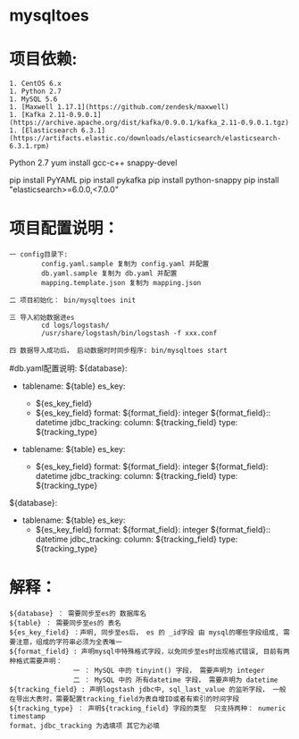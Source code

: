 mysqltoes
====

# 项目依赖:
    1. CentOS 6.x  
    1. Python 2.7  
    1. MySQL 5.6  
    1. [Maxwell 1.17.1](https://github.com/zendesk/maxwell)  
    1. [Kafka 2.11-0.9.0.1](https://archive.apache.org/dist/kafka/0.9.0.1/kafka_2.11-0.9.0.1.tgz)  
    1. [Elasticsearch 6.3.1](https://artifacts.elastic.co/downloads/elasticsearch/elasticsearch-6.3.1.rpm)  
    
    
Python 2.7
yum install gcc-c++ snappy-devel

pip install PyYAML
pip install pykafka
pip install python-snappy
pip install "elasticsearch>=6.0.0,<7.0.0"


# 项目配置说明：
    一 config目录下:
            config.yaml.sample 复制为 config.yaml 并配置
            db.yaml.sample 复制为 db.yaml 并配置
            mapping.template.json 复制为 mapping.json

    二 项目初始化： bin/mysqltoes init

    三 导入初始数据进es
            cd logs/logstash/
            /usr/share/logstash/bin/logstash -f xxx.conf

    四 数据导入成功后， 启动数据时时同步程序: bin/mysqltoes start


#db.yaml配置说明:
${database}:
  - tablename: ${table}
    es_key:
      - ${es_key_field}
      - ${es_key_field}
    format:
      ${format_field}: integer
      ${format_field}:: datetime
    jdbc_tracking:
      column: ${tracking_field}
      type: ${tracking_type}

  - tablename: ${table}
    es_key:
      - ${es_key_field}
    format:
      ${format_field}: integer
      ${format_field}: datetime
    jdbc_tracking:
      column: ${tracking_field}
      type: ${tracking_type}

${database}:
  - tablename: ${table}
    es_key:
      - ${es_key_field}
    format:
      ${format_field}: integer
      ${format_field}:: datetime
    jdbc_tracking:
      column: ${tracking_field}
      type: ${tracking_type}

# 解释：
    ${database} ： 需要同步至es的 数据库名
    ${table} ： 需要同步至es的 表名
    ${es_key_field} ：声明, 同步至es后， es 的 _id字段 由 mysql的哪些字段组成, 需要注意，组成的字符串必须为全表唯一
    ${format_field} : 声明mysql中特殊格式字段，以免同步至es时出现格式错误, 目前有两种格式需要声明：
                    一 ： MySQL 中的 tinyint() 字段， 需要声明为 integer
                    二 ： MySQL 中的 所有datetime 字段， 需要声明为 datetime
    ${tracking_field} : 声明logstash jdbc中, sql_last_value 的监听字段， 一般在导出大表时，需要配置tracking_field为表自增ID或者有索引的时间字段
    ${tracking_type} ： 声明${tracking_field} 字段的类型  只支持两种： numeric timestamp
    format、jdbc_tracking 为选填项 其它为必填


